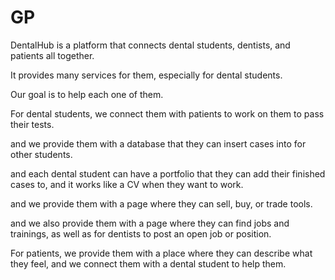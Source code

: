 # GP
DentalHub is a platform that connects dental students, dentists, and patients all together.

It provides many services for them, especially for dental students.

Our goal is to help each one of them.

For dental students, we connect them with patients to work on them to pass their tests.

and we provide them with a database that they can insert cases into for other students.

and each dental student can have a portfolio that they can add their finished cases to, and it works like a CV when they want to work.

and we provide them with a page where they can sell, buy, or trade tools.

and we also provide them with a page where they can find jobs and trainings, as well as for dentists to post an open job or position.

For patients, we provide them with a place where they can describe what they feel, and we connect them with a dental student to help them.
